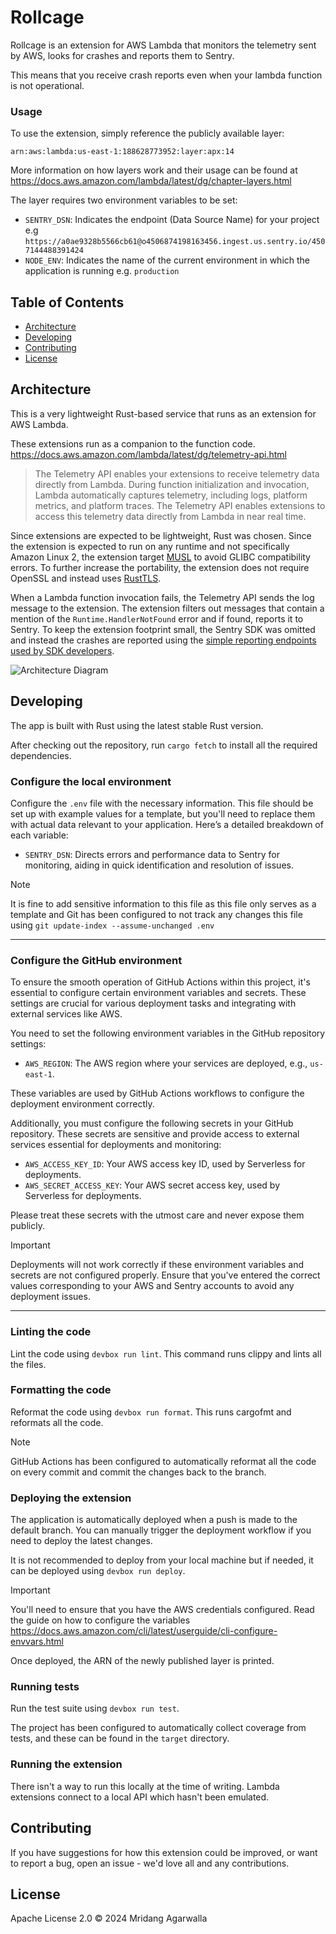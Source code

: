 # Rollcage

Rollcage is an extension for AWS Lambda that monitors the telemetry
sent by AWS, looks for crashes and reports them to Sentry.

This means that you receive crash reports even when your lambda
function is not operational.

### Usage

To use the extension, simply reference the publicly available layer:

```
arn:aws:lambda:us-east-1:188628773952:layer:apx:14
```

More information on how layers work and their usage can be found at
https://docs.aws.amazon.com/lambda/latest/dg/chapter-layers.html

The layer requires two environment variables to be set:

* `SENTRY_DSN`: Indicates the endpoint (Data Source Name) for your project e.g `https://a0ae9328b5566cb61@o4506874198163456.ingest.us.sentry.io/4507144488391424`
* `NODE_ENV`: Indicates the name of the current environment in which the application is running e.g. `production`

## Table of Contents

- [Architecture](#architecture)
- [Developing](#developing)
- [Contributing](#contributing)
- [License](#license)

## Architecture

This is a very lightweight Rust-based service that runs as an extension for AWS
Lambda.

These extensions run as a companion to the function code.
https://docs.aws.amazon.com/lambda/latest/dg/telemetry-api.html

> The Telemetry API enables your extensions to receive telemetry data 
> directly from Lambda. During function initialization and invocation, 
> Lambda automatically captures telemetry, including logs, platform metrics, 
> and platform traces. The Telemetry API enables extensions to access this 
> telemetry data directly from Lambda in near real time.

Since extensions are expected to be lightweight, Rust was chosen. Since the 
extension is expected to run on any runtime and not specifically Amazon Linux 2,
the extension target [MUSL](https://musl.libc.org/) to avoid GLIBC compatibility errors. 
To further increase the portability, the extension does not require OpenSSL and
instead uses [RustTLS](https://github.com/rustls/rustls).

When a Lambda function invocation fails, the Telemetry API sends the log message
to the extension. The extension filters out messages that contain a mention
of the `Runtime.HandlerNotFound` error and if found, reports it to Sentry. 
To keep the extension footprint small, the Sentry SDK was omitted and instead the
crashes are reported using the [simple reporting endpoints used by SDK developers](https://develop.sentry.dev/sdk/overview/).

<img alt="Architecture Diagram" src="https://github.com/user-attachments/assets/2eda60fa-07bd-4228-8d6f-3a2f8a684303">

## Developing

The app is built with Rust using the latest stable Rust version.

After checking out the repository, run `cargo fetch` to install all
the required dependencies.

### Configure the local environment

Configure the `.env` file with the necessary information. This file should be set up
with example values for a template, but you'll need to replace them with actual data
relevant to your application. Here’s a detailed breakdown of each variable:

- `SENTRY_DSN`: Directs errors and performance data to Sentry for monitoring, aiding in
  quick identification and resolution of issues.

> [!NOTE]
> It is fine to add sensitive information to this file as this file only
> serves as a template and Git has been configured to not track any
> changes this file using `git update-index --assume-unchanged .env`

---

### Configure the GitHub environment

To ensure the smooth operation of GitHub Actions within this project, it's
essential to configure certain environment variables and secrets. These settings
are crucial for various deployment tasks and integrating with external services
like AWS.

You need to set the following environment variables in the GitHub repository
settings:

- `AWS_REGION`: The AWS region where your services are deployed, e.g., `us-east-1`.

These variables are used by GitHub Actions workflows to configure the deployment
environment correctly.

Additionally, you must configure the following secrets in your GitHub repository.
These secrets are sensitive and provide access to external services essential for
deployments and monitoring:

- `AWS_ACCESS_KEY_ID`: Your AWS access key ID, used by Serverless for deployments.
- `AWS_SECRET_ACCESS_KEY`: Your AWS secret access key, used by Serverless for deployments.

Please treat these secrets with the utmost care and never expose them publicly.

> [!IMPORTANT]
> Deployments will not work correctly if these environment variables and secrets
> are not configured properly. Ensure that you've entered the correct values
> corresponding to your AWS and Sentry accounts to avoid any deployment issues.

---

### Linting the code

Lint the code using `devbox run lint`. This command runs clippy and
lints all the files. 

### Formatting the code

Reformat the code using `devbox run format`. This runs cargofmt and
reformats all the code.

> [!NOTE]
> GitHub Actions has been configured to automatically reformat all the
> code on every commit and commit the changes back to the branch.

### Deploying the extension

The application is automatically deployed when a push is made to the
default branch. You can manually trigger the deployment workflow if
you need to deploy the latest changes.

It is not recommended to deploy from your local machine but if needed,
it can be deployed using `devbox run deploy`.

> [!IMPORTANT]
> You'll need to ensure that you have the AWS credentials configured. Read the
> guide on how to configure the variables https://docs.aws.amazon.com/cli/latest/userguide/cli-configure-envvars.html

Once deployed, the ARN of the newly published layer is printed.

### Running tests

Run the test suite using `devbox run test`.

The project has been configured to automatically collect coverage from tests,
and these can be found in the `target` directory.

### Running the extension

There isn't a way to run this locally at the time of writing. Lambda extensions
connect to a local API which hasn't been emulated.

## Contributing

If you have suggestions for how this extension could be improved, or
want to report a bug, open an issue - we'd love all and any
contributions.

## License

Apache License 2.0 © 2024 Mridang Agarwalla
